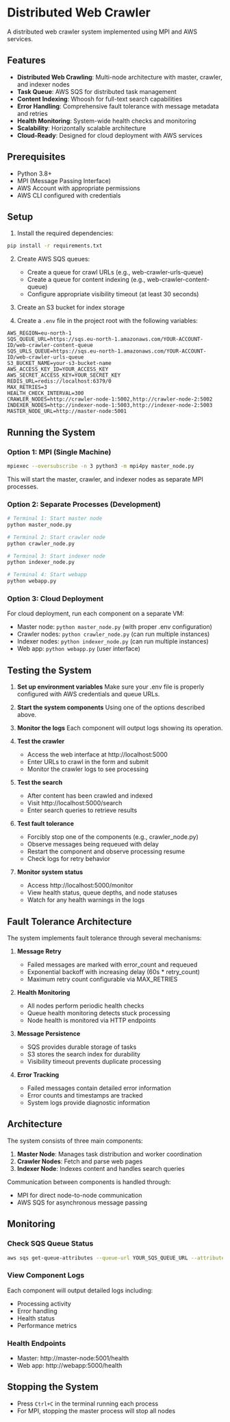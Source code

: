 # Distributed Web Crawler

A distributed web crawler system implemented using MPI and AWS services.

## Features

- **Distributed Web Crawling**: Multi-node architecture with master, crawler, and indexer nodes
- **Task Queue**: AWS SQS for distributed task management
- **Content Indexing**: Whoosh for full-text search capabilities
- **Error Handling**: Comprehensive fault tolerance with message metadata and retries
- **Health Monitoring**: System-wide health checks and monitoring
- **Scalability**: Horizontally scalable architecture
- **Cloud-Ready**: Designed for cloud deployment with AWS services

## Prerequisites

- Python 3.8+
- MPI (Message Passing Interface)
- AWS Account with appropriate permissions
- AWS CLI configured with credentials

## Setup

1. Install the required dependencies:
```bash
pip install -r requirements.txt
```

2. Create AWS SQS queues:
   - Create a queue for crawl URLs (e.g., web-crawler-urls-queue)
   - Create a queue for content indexing (e.g., web-crawler-content-queue)
   - Configure appropriate visibility timeout (at least 30 seconds)

3. Create an S3 bucket for index storage

4. Create a `.env` file in the project root with the following variables:
```
AWS_REGION=eu-north-1
SQS_QUEUE_URL=https://sqs.eu-north-1.amazonaws.com/YOUR-ACCOUNT-ID/web-crawler-content-queue
SQS_URLS_QUEUE=https://sqs.eu-north-1.amazonaws.com/YOUR-ACCOUNT-ID/web-crawler-urls-queue
S3_BUCKET_NAME=your-s3-bucket-name
AWS_ACCESS_KEY_ID=YOUR_ACCESS_KEY
AWS_SECRET_ACCESS_KEY=YOUR_SECRET_KEY
REDIS_URL=redis://localhost:6379/0
MAX_RETRIES=3
HEALTH_CHECK_INTERVAL=300
CRAWLER_NODES=http://crawler-node-1:5002,http://crawler-node-2:5002
INDEXER_NODES=http://indexer-node-1:5003,http://indexer-node-2:5003
MASTER_NODE_URL=http://master-node:5001
```

## Running the System

### Option 1: MPI (Single Machine)

```bash
mpiexec --oversubscribe -n 3 python3 -m mpi4py master_node.py
```
This will start the master, crawler, and indexer nodes as separate MPI processes.

### Option 2: Separate Processes (Development)

```bash
# Terminal 1: Start master node
python master_node.py

# Terminal 2: Start crawler node
python crawler_node.py

# Terminal 3: Start indexer node
python indexer_node.py

# Terminal 4: Start webapp
python webapp.py
```

### Option 3: Cloud Deployment

For cloud deployment, run each component on a separate VM:
- Master node: `python master_node.py` (with proper .env configuration)
- Crawler nodes: `python crawler_node.py` (can run multiple instances)
- Indexer nodes: `python indexer_node.py` (can run multiple instances)
- Web app: `python webapp.py` (user interface)

## Testing the System

1. **Set up environment variables**
   Make sure your .env file is properly configured with AWS credentials and queue URLs.

2. **Start the system components**
   Using one of the options described above.

3. **Monitor the logs**
   Each component will output logs showing its operation.

4. **Test the crawler**
   - Access the web interface at http://localhost:5000
   - Enter URLs to crawl in the form and submit
   - Monitor the crawler logs to see processing

5. **Test the search**
   - After content has been crawled and indexed
   - Visit http://localhost:5000/search
   - Enter search queries to retrieve results

6. **Test fault tolerance**
   - Forcibly stop one of the components (e.g., crawler_node.py)
   - Observe messages being requeued with delay
   - Restart the component and observe processing resume
   - Check logs for retry behavior

7. **Monitor system status**
   - Access http://localhost:5000/monitor
   - View health status, queue depths, and node statuses
   - Watch for any health warnings in the logs

## Fault Tolerance Architecture

The system implements fault tolerance through several mechanisms:

1. **Message Retry**
   - Failed messages are marked with error_count and requeued
   - Exponential backoff with increasing delay (60s * retry_count)
   - Maximum retry count configurable via MAX_RETRIES

2. **Health Monitoring**
   - All nodes perform periodic health checks
   - Queue health monitoring detects stuck processing
   - Node health is monitored via HTTP endpoints

3. **Message Persistence**
   - SQS provides durable storage of tasks
   - S3 stores the search index for durability
   - Visibility timeout prevents duplicate processing

4. **Error Tracking**
   - Failed messages contain detailed error information
   - Error counts and timestamps are tracked
   - System logs provide diagnostic information

## Architecture

The system consists of three main components:

1. **Master Node**: Manages task distribution and worker coordination
2. **Crawler Nodes**: Fetch and parse web pages
3. **Indexer Node**: Indexes content and handles search queries

Communication between components is handled through:
- MPI for direct node-to-node communication
- AWS SQS for asynchronous message passing

## Monitoring

### Check SQS Queue Status
```bash
aws sqs get-queue-attributes --queue-url YOUR_SQS_QUEUE_URL --attribute-names All --region eu-north-1
```

### View Component Logs
Each component will output detailed logs including:
- Processing activity
- Error handling
- Health status
- Performance metrics

### Health Endpoints
- Master: http://master-node:5001/health
- Web app: http://webapp:5000/health

## Stopping the System
- Press `Ctrl+C` in the terminal running each process
- For MPI, stopping the master process will stop all nodes
